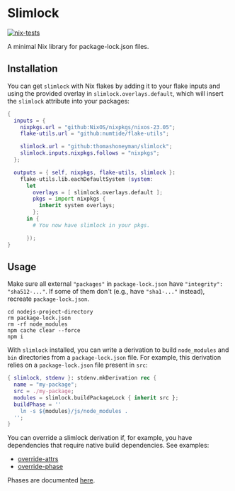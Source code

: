 # Slimlock

[![nix-tests](https://github.com/thomashoneyman/slimlock/actions/workflows/test.yml/badge.svg)](https://github.com/thomashoneyman/slimlock/actions/workflows/test.yml)

A minimal Nix library for package-lock.json files.

## Installation

You can get `slimlock` with Nix flakes by adding it to your flake inputs and using the provided overlay in `slimlock.overlays.default`, which will insert the `slimlock` attribute into your packages:

```nix
{
  inputs = {
    nixpkgs.url = "github:NixOS/nixpkgs/nixos-23.05";
    flake-utils.url = "github:numtide/flake-utils";

    slimlock.url = "github:thomashoneyman/slimlock";
    slimlock.inputs.nixpkgs.follows = "nixpkgs";
  };

  outputs = { self, nixpkgs, flake-utils, slimlock }:
    flake-utils.lib.eachDefaultSystem (system:
      let
        overlays = [ slimlock.overlays.default ];
        pkgs = import nixpkgs {
          inherit system overlays;
        };
      in {
        # You now have slimlock in your pkgs.

      });
}
```

## Usage

Make sure all external `"packages"` in `package-lock.json` have `"integrity": "sha512-..."`.
If some of them don't (e.g., have `"sha1-..."` instead), recreate `package-lock.json`.

```console
cd nodejs-project-directory
rm package-lock.json
rm -rf node_modules
npm cache clear --force
npm i
```

With `slimlock` installed, you can write a derivation to build `node_modules` and `bin` directories from a `package-lock.json` file. For example, this derivation relies on a `package-lock.json` file present in `src`:

```nix
{ slimlock, stdenv }: stdenv.mkDerivation rec {
  name = "my-package";
  src = ./my-package;
  modules = slimlock.buildPackageLock { inherit src };
  buildPhase = ''
    ln -s ${modules}/js/node_modules .
  '';
}
```

You can override a slimlock derivation if, for example, you have dependencies that require native build dependencies. See examples:

- [override-attrs](./examples/override-attrs/default.nix)
- [override-phase](./examples/override-phase/default.nix)

Phases are documented [here](https://nixos.org/manual/nixpkgs/stable/#sec-stdenv-phases).
